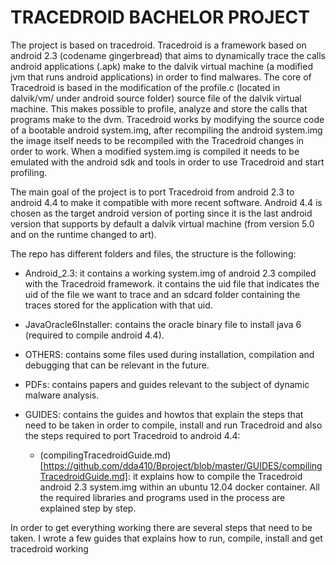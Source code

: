 # TRACEDROID BACHELOR PROJECT

The project is based on tracedroid. Tracedroid is a framework based on
android 2.3 (codename gingerbread) that aims to dynamically trace the
calls android applications (.apk) make to the dalvik virtual machine
(a modified jvm that runs android applications) in order to find
malwares. The core of Tracedroid is based in the modification of the
profile.c (located in dalvik/vm/ under android source folder) source
file of the dalvik virtual machine. This makes possible to profile,
analyze and store the calls that programs make to the dvm. Tracedroid
works by modifying the source code of a bootable android system.img,
after recompiling the android system.img the image itself needs to be
recompiled with the Tracedroid changes in order to work. When a
modified system.img is compiled it needs to be emulated with the
android sdk and tools in order to use Tracedroid and start profiling.

The main goal of the project is to port Tracedroid from android 2.3 to
android 4.4 to make it compatible with more recent software. Android
4.4 is chosen as the target android version of porting since it is the
last android version that supports by default a dalvik virtual machine
(from version 5.0 and on the runtime changed to art).

The repo has different folders and files, the structure is the
following:

- Android_2.3: it contains a working system.img of android 2.3
  compiled with the Tracedroid framework. it contains the uid file
  that indicates the uid of the file we want to trace and an sdcard
  folder containing the traces stored for the application with that
  uid. 
- JavaOracle6Installer: contains the oracle binary file to install
  java 6 (required to compile android 4.4).
- OTHERS: contains some files used during installation, compilation
  and debugging that can be relevant in the future.
- PDFs: contains papers and guides relevant to the subject of dynamic
  malware analysis. 
- GUIDES: contains the guides and howtos that explain the steps that
  need to be taken in order to compile, install and run Tracedroid and
  also the steps required to port Tracedroid to android 4.4:
	  
  - (compilingTracedroidGuide.md)[https://github.com/dda410/Bproject/blob/master/GUIDES/compilingTracedroidGuide.md]:
		it explains how to compile the Tracedroid android 2.3
		system.img within an ubuntu 12.04 docker container. All the
		required libraries and programs used in the process are
		explained step by step.  

	


In order to get everything working there are several steps that need
to be taken. I wrote a few guides that explains how to run, compile,
install and get tracedroid working
